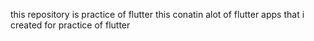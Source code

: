this repository is practice of flutter
this conatin alot of flutter apps that i created for practice of flutter